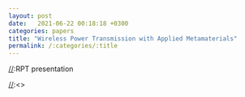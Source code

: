 ```yaml
---
layout: post
date:   2021-06-22 00:18:18 +0300
categories: papers
title: "Wireless Power Transmission with Applied Metamaterials"
permalink: /:categories/:title
---
```


[//]:RPT presentation

[//]:<View below or [click here]({{site.url}}{{site.baseurl}}/assets/pdf/EM2PresentationRPT.pdf)>

[//]:<<object data="{{ site.url }}/assets/pdf/EM2PresentationRPT.pdf" width="800" height="1000" type="application/pdf"></object>>
